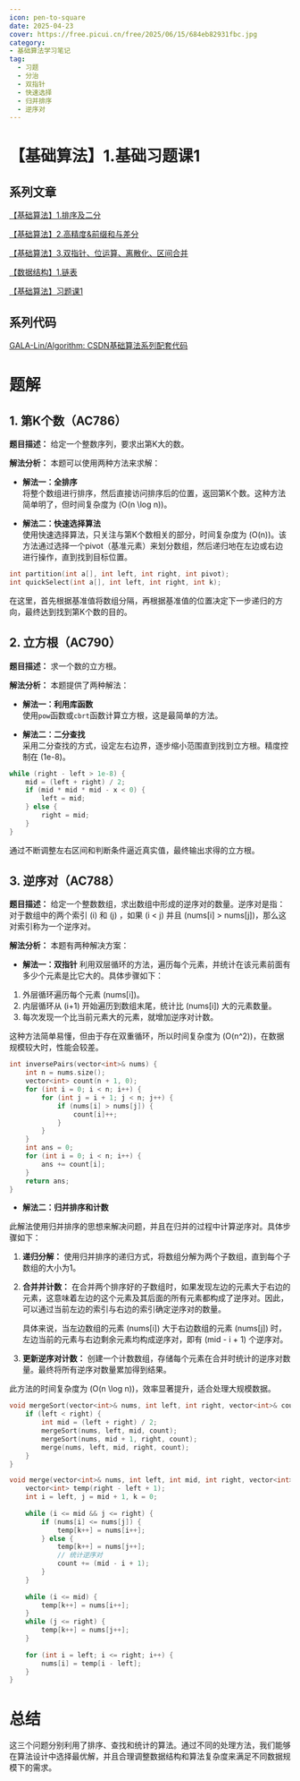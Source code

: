 ```yaml
---
icon: pen-to-square
date: 2025-04-23
cover: https://free.picui.cn/free/2025/06/15/684eb82931fbc.jpg
category:
- 基础算法学习笔记
tag:
  - 习题
  - 分治
  - 双指针
  - 快速选择
  - 归并排序
  - 逆序对
---
```



# 【基础算法】1.基础习题课1


## 系列文章

[【基础算法】1.排序及二分](https://blog.csdn.net/2302_79000266/article/details/144505896)

[【基础算法】2.高精度&前缀和与差分](https://blog.csdn.net/2302_79000266/article/details/144608856)

[【基础算法】3.双指针、位运算、离散化、区间合并](https://blog.csdn.net/2302_79000266/article/details/144634985)

[【数据结构】1.链表](https://blog.csdn.net/2302_79000266/article/details/144653279)

[【基础算法】习题课1](https://blog.csdn.net/2302_79000266/article/details/145040073?fromshare=blogdetail&sharetype=blogdetail&sharerId=145040073&sharerefer=PC&sharesource=2302_79000266&sharefrom=from_link)

## 系列代码

[GALA-Lin/Algorithm: CSDN基础算法系列配套代码](https://github.com/GALA-Lin/Algorithm)

# 题解

## 1. 第K个数（AC786）

**题目描述：**
给定一个整数序列，要求出第K大的数。

**解法分析：**
本题可以使用两种方法来求解：

- **解法一：全排序**  
  将整个数组进行排序，然后直接访问排序后的位置，返回第K个数。这种方法简单明了，但时间复杂度为 \(O(n \log n)\)。

- **解法二：快速选择算法**  
  使用快速选择算法，只关注与第K个数相关的部分，时间复杂度为 \(O(n)\)。该方法通过选择一个pivot（基准元素）来划分数组，然后递归地在左边或右边进行操作，直到找到目标位置。

```cpp
int partition(int a[], int left, int right, int pivot);
int quickSelect(int a[], int left, int right, int k);
```

在这里，首先根据基准值将数组分隔，再根据基准值的位置决定下一步递归的方向，最终达到找到第K个数的目的。

## 2. 立方根（AC790）

**题目描述：**
求一个数的立方根。

**解法分析：**
本题提供了两种解法：

- **解法一：利用库函数**  
  使用`pow`函数或`cbrt`函数计算立方根，这是最简单的方法。

- **解法二：二分查找**  
  采用二分查找的方式，设定左右边界，逐步缩小范围直到找到立方根。精度控制在 \(1e-8\)。

```cpp
while (right - left > 1e-8) {
    mid = (left + right) / 2;
    if (mid * mid * mid - x < 0) {
        left = mid;
    } else {
        right = mid;
    }
}
```

通过不断调整左右区间和判断条件逼近真实值，最终输出求得的立方根。

## 3. 逆序对（AC788）

**题目描述：**
给定一个整数数组，求出数组中形成的逆序对的数量。逆序对是指：对于数组中的两个索引 \(i\) 和 \(j\) ，如果 \(i < j\) 并且 \(nums[i] > nums[j]\)，那么这对索引称为一个逆序对。

**解法分析：**
本题有两种解决方案：

- **解法一：双指针**
利用双层循环的方法，遍历每个元素，并统计在该元素前面有多少个元素是比它大的。具体步骤如下：

1. 外层循环遍历每个元素 \(nums[i]\)。
2. 内层循环从 \(i+1\) 开始遍历到数组末尾，统计比 \(nums[i]\) 大的元素数量。
3. 每次发现一个比当前元素大的元素，就增加逆序对计数。

这种方法简单易懂，但由于存在双重循环，所以时间复杂度为 \(O(n^2)\)，在数据规模较大时，性能会较差。

```cpp
int inversePairs(vector<int>& nums) {
    int n = nums.size();
    vector<int> count(n + 1, 0);
    for (int i = 0; i < n; i++) {
        for (int j = i + 1; j < n; j++) {
            if (nums[i] > nums[j]) {
                count[i]++;
            }
        }
    }
    int ans = 0;
    for (int i = 0; i < n; i++) {
        ans += count[i];
    }
    return ans;
}
```


- **解法二：归并排序和计数**

此解法使用归并排序的思想来解决问题，并且在归并的过程中计算逆序对。具体步骤如下：

1. **递归分解：**
   使用归并排序的递归方式，将数组分解为两个子数组，直到每个子数组的大小为1。

2. **合并并计数：**
   在合并两个排序好的子数组时，如果发现左边的元素大于右边的元素，这意味着左边的这个元素及其后面的所有元素都构成了逆序对。因此，可以通过当前左边的索引与右边的索引确定逆序对的数量。

   具体来说，当左边数组的元素 \(nums[i]\) 大于右边数组的元素 \(nums[j]\) 时，左边当前的元素与右边剩余元素均构成逆序对，即有 \(mid - i + 1\) 个逆序对。

3. **更新逆序对计数：**
   创建一个计数数组，存储每个元素在合并时统计的逆序对数量。最终将所有逆序对数量累加得到结果。

此方法的时间复杂度为 \(O(n \log n)\)，效率显著提升，适合处理大规模数据。

```cpp
void mergeSort(vector<int>& nums, int left, int right, vector<int>& count) {
    if (left < right) {
        int mid = (left + right) / 2;
        mergeSort(nums, left, mid, count);
        mergeSort(nums, mid + 1, right, count);
        merge(nums, left, mid, right, count);
    }
}

void merge(vector<int>& nums, int left, int mid, int right, vector<int>& count) {
    vector<int> temp(right - left + 1);
    int i = left, j = mid + 1, k = 0;
    
    while (i <= mid && j <= right) {
        if (nums[i] <= nums[j]) {
            temp[k++] = nums[i++];
        } else {
            temp[k++] = nums[j++];
            // 统计逆序对
            count += (mid - i + 1);
        }
    }
    
    while (i <= mid) {
        temp[k++] = nums[i++];
    }
    while (j <= right) {
        temp[k++] = nums[j++];
    }
    
    for (int i = left; i <= right; i++) {
        nums[i] = temp[i - left];
    }
}
```



# 总结
这三个问题分别利用了排序、查找和统计的算法。通过不同的处理方法，我们能够在算法设计中选择最优解，并且合理调整数据结构和算法复杂度来满足不同数据规模下的需求。
